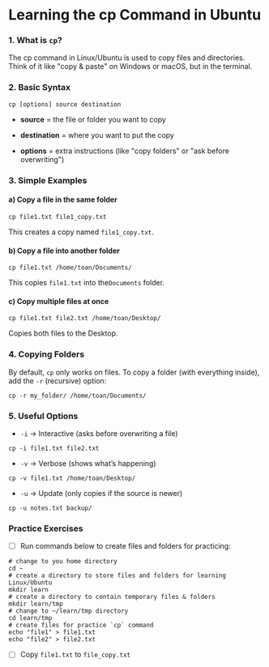 # Learning the cp Command in Ubuntu
### 1. What is `cp`?
The cp command in Linux/Ubuntu is used to copy files and directories.
Think of it like "copy & paste" on Windows or macOS, but in the terminal.
### 2. Basic Syntax
```
cp [options] source destination
```
- **source** = the file or folder you want to copy

- **destination** = where you want to put the copy

- **options** = extra instructions (like "copy folders" or "ask before overwriting")
### 3. Simple Examples
#### a) Copy a file in the same folder
```
cp file1.txt file1_copy.txt
```
This creates a copy named `file1_copy.txt`.
#### b) Copy a file into another folder
```
cp file1.txt /home/toan/Documents/
```
This copies `file1.txt` into the`Documents` folder.
#### c) Copy multiple files at once
```
cp file1.txt file2.txt /home/toan/Desktop/
```
Copies both files to the Desktop.
### 4. Copying Folders
By default, `cp` only works on files.
To copy a folder (with everything inside), add the `-r` (recursive) option:
```
cp -r my_folder/ /home/toan/Documents/
```
### 5. Useful Options
- `-i` → Interactive (asks before overwriting a file)
```
cp -i file1.txt file2.txt
```
- `-v` → Verbose (shows what’s happening)
```
cp -v file1.txt /home/toan/Desktop/
```
- `-u` → Update (only copies if the source is newer)
```
cp -u notes.txt backup/
```
### Practice Exercises
- [ ] Run commands below to create files and folders for practicing:
```
# change to you home directory
cd ~
# create a directory to store files and folders for learning Linux/Ubuntu
mkdir learn
# create a directory to contain temporary files & folders
mkdir learn/tmp
# change to ~/learn/tmp directory
cd learn/tmp
# create files for practice `cp` command
echo "file1" > file1.txt
echo "file2" > file2.txt
```
- [ ] Copy `file1.txt` to `file_copy.txt`
